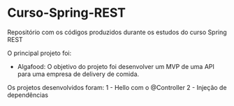 # Curso-Spring-REST

Repositório com os códigos produzidos durante os estudos do curso Spring REST

O principal projeto foi:
- Algafood: O objetivo do projeto foi desenvolver um MVP de uma API para uma empresa de delivery de comida.

Os projetos desenvolvidos foram:
1 - Hello com o @Controller
2 - Injeção de dependências

